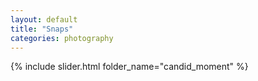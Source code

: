 ```yaml
---
layout: default
title: "Snaps"
categories: photography
---
```

<!-- Slideshow container -->
{% include slider.html folder_name="candid_moment" %}

